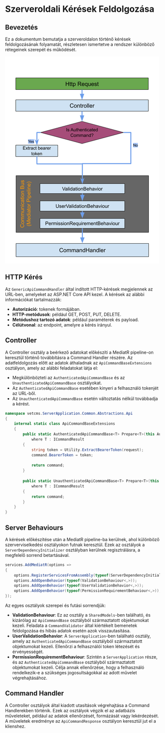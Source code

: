 # Szerveroldali Kérések Feldolgozása

## Bevezetés

Ez a dokumentum bemutatja a szerveroldalon történő kérések feldolgozásának folyamatát, részletesen ismertetve a rendszer különböző rétegeinek szerepét és működését.

![](../../assets/Server%20Side%20Command%20Handling.png)

## HTTP Kérés

Az `GenericApiCommandHandler` által indított HTTP-kérések megjelennek az URL-ben, amelyeket az ASP.NET Core API kezel. A kérések az alábbi információkat tartalmazzák:

- **Autorizáció**: tokenek formájában.
- **HTTP-metódusok**: például GET, POST, PUT, DELETE.
- **Metódushoz tartozó adatok**: például paraméterek és payload.
- **Célútvonal**: az endpoint, amelyre a kérés irányul.

## Controller

A Controller osztály a beérkező adatokat előkészíti a MediatR pipeline-on keresztül történő továbbításra a Command Handler részére. Az adatfeldolgozás előtt az adatok áthaladnak az `ApiCommandBaseExtensions` osztályon, amely az alábbi feladatokat látja el:

- Megkülönbözteti az `AuthenticatedApiCommandBase` és az `UnauthenticatedApiCommandBase` osztályokat.
- Az `AuthenticatedApiCommandBase` esetében kinyeri a felhasználó tokenjét az URL-ből.
- Az `UnauthenticatedApiCommandBase` esetén változtatás nélkül továbbadja a kérést.

```c#
namespace vetcms.ServerApplication.Common.Abstractions.Api
{
    internal static class ApiCommandBaseExtensions
    {
        public static AuthenticatedApiCommandBase<T> Prepare<T>(this AuthenticatedApiCommandBase<T> command, HttpRequest request)
            where T : ICommandResult
        {
            string token = Utility.ExtractBearerToken(request);
            command.BearerToken = token;

            return command;
        }

        public static UnauthenticatedApiCommandBase<T> Prepare<T>(this UnauthenticatedApiCommandBase<T> command, HttpRequest request)
            where T : ICommandResult
        {
            return command;
        }
    }
}
```

## Server Behaviours

A kérések előkészítése után a MediatR pipeline-ba kerülnek, ahol különböző szerverviselkedési osztályokon futnak keresztül. Ezek az osztályok a `ServerDependencyInitializer` osztályban kerülnek regisztrálásra, a megfelelő sorrend betartásával.

```c#
services.AddMediatR(options =>
{
    options.RegisterServicesFromAssembly(typeof(ServerDependencyInitializer).Assembly);
    options.AddOpenBehavior(typeof(ValidationBehaviour<,>));
    options.AddOpenBehavior(typeof(UserValidationBehavior<,>));
    options.AddOpenBehavior(typeof(PermissionRequirementBehaviour<,>));
});
```

Az egyes osztályok szerepei és futási sorrendjük:

- **ValidationBehaviour**: Ez az osztály a `SharedModels`-ben található, és kizárólag az `ApiCommandBase` osztályból származtatott objektumokat kezeli. Feladata a `CommandValidator` által kiértékelt bemenetek feldolgozása és hibás adatok esetén azok visszautasítása.
- **UserValidationBehavior**: A `ServerApplication`-ben található osztály, amely az `AuthenticatedApiCommandBase` osztályból származtatott objektumokat kezeli. Ellenőrzi a felhasználói token létezését és érvényességét.
- **PermissionRequirementBehaviour**: Szintén a `ServerApplication` része, és az `AuthenticatedApiCommandBase` osztályból származtatott objektumokat kezeli. Célja annak ellenőrzése, hogy a felhasználó rendelkezik-e a szükséges jogosultságokkal az adott művelet végrehajtásához.

## Command Handler

A Controller osztályok által kiadott utasítások végrehajtása a Command Handlerekben történik. Ezek az osztályok végzik el az adatbázis műveleteket, például az adatok ellenőrzését, formázását vagy lekérdezését. A műveletek eredménye az `ApiCommandResponse` osztályon keresztül jut el a klienshez.


